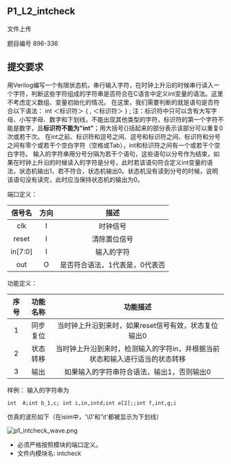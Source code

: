 ## P1_L2_intcheck

文件上传

题目编号 896-336

## 提交要求

用Verilog编写一个有限状态机，串行输入字符，在时钟上升沿的时候串行读入一个字符，判断这些字符组成的字符串是否符合在C语言中定义int变量的语法。这里不考虑定义数组、变量初始化的情况。 在这里，我们需要判断的就是语句是否符合以下语法： int ＜标识符＞ { , ＜标识符＞ } ; 注：标识符中只可以含有大写字母、小写字母、数字和下划线，不能出现其他类型的字符，标识符的第一个字符不能是数字，且**标识符不能为"int"**；用大括号{}括起来的部分表示该部分可以重复0次或若干次。 在int之前、标识符和逗号之间、逗号和标识符之间、标识符和分号之间有零个或若干个空白字符（空格或Tab），int和标识符之间有一个或若干个空白字符。 输入的字符串用分号分隔为若干个语句，这些语句以分号作为结束，如果在时钟上升沿的时候读入的字符是分号，此时若该语句符合定义int变量的语法，状态机输出1，若不符合，状态机输出0。状态机没有读到分号的时候，说明该语句没有读完，此时应当保持状态机的输出为0。

端口定义：

| 信号名  | 方向 |              描述              |
| :-----: | :--: | :----------------------------: |
|   clk   |  I   |            时钟信号            |
|  reset  |  I   |          清除置位信号          |
| in[7:0] |  I   |           输入的字符           |
|   out   |  O   | 是否符合语法，1代表是，0代表否 |

功能定义：

| 序号 | 功能名称 |                           功能描述                           |
| :--: | :------: | :----------------------------------------------------------: |
|  1   | 同步复位 |     当时钟上升沿到来时，如果reset信号有效，状态复位输出0     |
|  2   | 状态转移 | 当时钟上升沿到来时，检测输入的字符in，并根据当前状态和输入进行适当的状态转移 |
|  3   |   输出   |          如果输入的字符串符合语法，输出1，否则输出0          |

样例： 输入的字符串为

```
int  A;int b_1,c; int i,in,intd;int e[2];;int f,int,g;i
```

仿真的波形如下（在isim中，'\0'和'\t'都被显示为下划线）

![p1_intcheck_wave.png](http://cscore.buaa.edu.cn/assets/cscore-image/tianqijian/a00aaa13-d386-4f42-89b0-ad6d02d3ccc6/p1_intcheck_wave.png)

- 必须严格按照模块的端口定义。
- 文件内模块名: intcheck